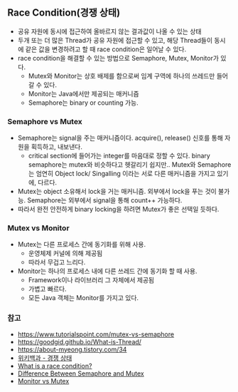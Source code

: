 ## Race Condition(경쟁 상태)

- 공유 자원에 동시에 접근하여 올바르지 않는 결과값이 나올 수 있는 상태
- 두개 또는 더 많은 Thread가 공유 자원에 접근할 수 있고, 해당 Thread들이 동시에 같은 값을 변경하려고 할 때 race condition은 일어날 수 있다.
- race condition을 해결할 수 있는 방법으로 Semaphore, Mutex, Monitor가 있다.
  * Mutex와 Monitor는 상호 배제를 함으로써 임계 구역에 하나의 쓰레드만 들어갈 수 있다.
  * Monitor는 Java에서만 제공되는 매커니즘
  * Semaphore는 binary or counting 가능. 
  
### Semaphore vs Mutex
- Semaphore는 signal을 주는 매커니즘이다. acquire(), release() 신호를 통해 자원을 획득하고, 내보낸다.
  * critical section에 들어가는 integer를 마음대로 정할 수 있다. binary semaphore는 mutex와 비슷하다고 헷갈리기 쉽지만.. Mutex와 Semaphore는 엄연히 Object lock/ Singalling 이라는 서로 다른 매커니즘을 가지고 있기에, 다르다.
- Mutex는 object 소유해서 lock을 거는 매커니즘. 외부에서 lock을 푸는 것이 불가능. Semaphore는 외부에서 signal을 통해 count++ 가능하다.
- 따라서 완전 안전하게 binary locking을 하려면 Mutex가 좋은 선택일 듯하다.

### Mutex vs Monitor
- Mutex는 다른 프로세스 간에 동기화를 위해 사용. 
  * 운영체제 커널에 의해 제공됨
  * 따라서 무겁고 느리다.
- Monitor는 하나의 프로세스 내에 다른 쓰레드 간에 동기화 할 때 사용.
  * Framework이나 라이브러리 그 자체에서 제공됨
  * 가볍고 빠르다.
  * 모든 Java 객체는 Monitor를 가지고 있다. 

### 참고
- https://www.tutorialspoint.com/mutex-vs-semaphore
- https://goodgid.github.io/What-is-Thread/
- https://about-myeong.tistory.com/34
- [위키백과 - 경쟁 상태](https://ko.wikipedia.org/wiki/%EA%B2%BD%EC%9F%81_%EC%83%81%ED%83%9C)
- [What is a race condition?](https://stackoverflow.com/questions/34510/what-is-a-race-condition)
- [Difference Between Semaphore and Mutex](https://techdifferences.com/difference-between-semaphore-and-mutex.html)
- [Monitor vs Mutex](https://stackoverflow.com/questions/38159668/monitor-vs-mutex)
